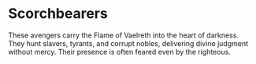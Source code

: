 # Scorchbearers


These avengers carry the Flame of Vaelreth into the heart of darkness. They hunt slavers, tyrants, and corrupt nobles, delivering divine judgment without mercy. Their presence is often feared even by the righteous.
